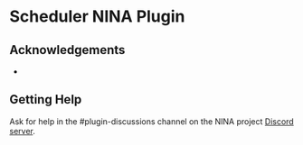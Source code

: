 # Scheduler NINA Plugin


## Acknowledgements ##
* 

## Getting Help
Ask for help in the #plugin-discussions channel on the NINA project [Discord server](https://discord.com/invite/rWRbVbw).

